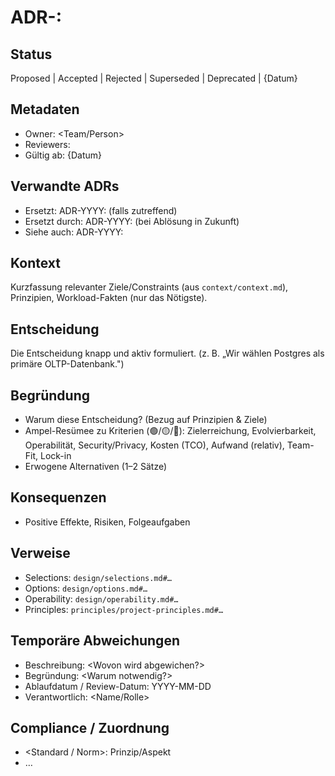 # ADR-<NNNN>: <Titel>

## Status
Proposed | Accepted | Rejected | Superseded | Deprecated | {Datum}

## Metadaten
- Owner: <Team/Person>
- Reviewers: <Liste>
- Gültig ab: {Datum}

## Verwandte ADRs
- Ersetzt: ADR-YYYY: <Titel> (falls zutreffend)
- Ersetzt durch: ADR-YYYY: <Titel> (bei Ablösung in Zukunft)
- Siehe auch: ADR-YYYY: <Titel>

## Kontext
Kurzfassung relevanter Ziele/Constraints (aus `context/context.md`), Prinzipien, Workload-Fakten (nur das Nötigste).

## Entscheidung
Die Entscheidung knapp und aktiv formuliert. (z. B. „Wir wählen Postgres als primäre OLTP-Datenbank.")

## Begründung
- Warum diese Entscheidung? (Bezug auf Prinzipien & Ziele)
- Ampel-Resümee zu Kriterien (🟢/🟡/🔴): Zielerreichung, Evolvierbarkeit, Operabilität, Security/Privacy, Kosten (TCO), Aufwand (relativ), Team-Fit, Lock-in
- Erwogene Alternativen (1–2 Sätze)

## Konsequenzen
- Positive Effekte, Risiken, Folgeaufgaben

## Verweise
- Selections: `design/selections.md#…`
- Options: `design/options.md#…`
- Operability: `design/operability.md#…`
- Principles: `principles/project-principles.md#…`

## Temporäre Abweichungen
- Beschreibung: <Wovon wird abgewichen?>
- Begründung: <Warum notwendig?>
- Ablaufdatum / Review-Datum: YYYY-MM-DD
- Verantwortlich: <Name/Rolle>

## Compliance / Zuordnung
- <Standard / Norm>: Prinzip/Aspekt
- …

